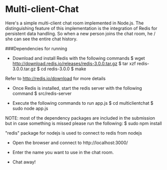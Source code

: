 # Multi-client-Chat

Here's a simple multi-client chat room implemented in Node.js. The distinguishing feature of this implementation is the integration of Redis for persistent data handling. So when a new person joins the chat room, he / she can see the entire chat history.

###Dependencies for running

- Download and install Redis with the following commands
$ wget http://download.redis.io/releases/redis-3.0.0.tar.gz
$ tar xzf redis-3.0.0.tar.gz
$ cd redis-3.0.0
$ make

Refer to http://redis.io/download for more details

- Once Redis is installed, start the redis server with the following command
$ src/redis-server


- Execute the following commands to run app.js
$ cd multiclientchat
$ sudo node app.js

NOTE: most of the dependency packages are included in the submission but in case something is missed please run the following:
$ sudo npm install

"redis" package for nodejs is used to connect to redis from nodejs


- Open the browser and connect to http://localhost:3000/

- Enter the name you want to use in the chat room.

- Chat away!



